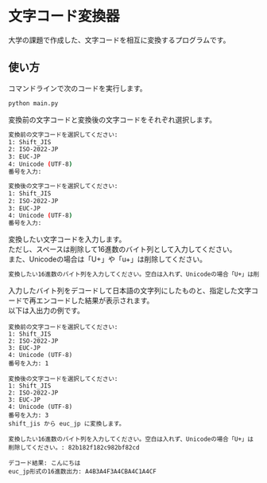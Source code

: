 # 文字コード変換器
大学の課題で作成した、文字コードを相互に変換するプログラムです。  
## 使い方  
コマンドラインで次のコードを実行します。  
```bash
python main.py
```
  
変換前の文字コードと変換後の文字コードをそれぞれ選択します。  
```bash
変換前の文字コードを選択してください:
1: Shift_JIS
2: ISO-2022-JP
3: EUC-JP
4: Unicode (UTF-8)
番号を入力:

変換後の文字コードを選択してください:
1: Shift_JIS
2: ISO-2022-JP
3: EUC-JP
4: Unicode (UTF-8)
番号を入力:
```  

変換したい文字コードを入力します。  
ただし、スペースは削除して16進数のバイト列として入力してください。  
また、Unicodeの場合は「U+」や「u+」は削除してください。  
```bash
変換したい16進数のバイト列を入力してください。空白は入れず、Unicodeの場合「U+」は削除してください。:
```

入力したバイト列をデコードして日本語の文字列にしたものと、指定した文字コードで再エンコードした結果が表示されます。   
以下は入出力の例です。


```bash:
変換前の文字コードを選択してください:
1: Shift_JIS
2: ISO-2022-JP
3: EUC-JP
4: Unicode (UTF-8)
番号を入力: 1

変換後の文字コードを選択してください:
1: Shift_JIS
2: ISO-2022-JP
3: EUC-JP
4: Unicode (UTF-8)
番号を入力: 3
shift_jis から euc_jp に変換します。

変換したい16進数のバイト列を入力してください。空白は入れず、Unicodeの場合「U+」は削除してください。: 82b182f182c982bf82cd

デコード結果: こんにちは
euc_jp形式の16進数出力: A4B3A4F3A4CBA4C1A4CF
```
